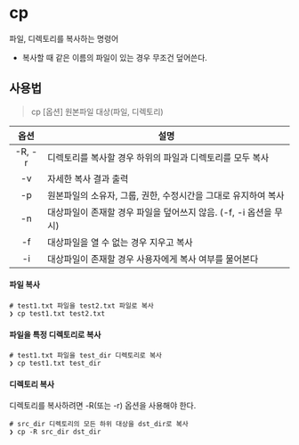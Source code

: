 # cp

파일, 디렉토리를 복사하는 명령어  

* 복사할 때 같은 이름의 파일이 있는 경우 무조건 덮어쓴다.

## 사용법

> cp [옵션] 원본파일 대상(파일, 디렉토리)

| 옵션   | 설명 |
|:------:|------|
| -R, -r | 디렉토리를 복사할 경우 하위의 파일과 디렉토리를 모두 복사 |
| -v     | 자세한 복사 결과 출력 |
| -p     | 원본파일의 소유자, 그룹, 권한, 수정시간을 그대로 유지하여 복사 |
| -n     | 대상파일이 존재할 경우 파일을 덮어쓰지 않음. (-f, -i 옵션을 무시) |
| -f     | 대상파일을 열 수 없는 경우 지우고 복사 |
| -i     | 대상파일이 존재할 경우 사용자에게 복사 여부를 물어본다 |

#### 파일 복사

``` shell
# test1.txt 파일을 test2.txt 파일로 복사
❯ cp test1.txt test2.txt
```

#### 파일을 특정 디렉토리로 복사

``` shell
# test1.txt 파일을 test_dir 디렉토리로 복사
❯ cp test1.txt test_dir
```

#### 디렉토리 복사

디렉토리를 복사하려면 -R(또는 -r) 옵션을 사용해야 한다.

``` shell
# src_dir 디렉토리의 모든 하위 대상을 dst_dir로 복사
❯ cp -R src_dir dst_dir
```
